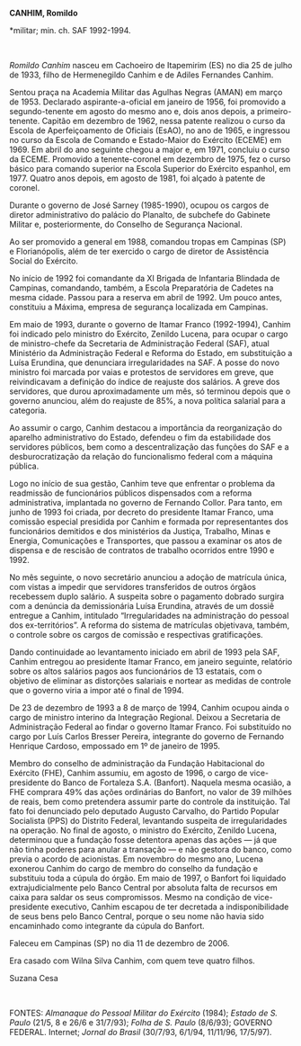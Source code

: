 **CANHIM, Romildo**

\*militar; min. ch. SAF 1992-1994.

 

*Romildo Canhim* nasceu em Cachoeiro de Itapemirim (ES) no dia 25 de
julho de 1933, filho de Hermenegildo Canhim e de Adiles Fernandes
Canhim.

Sentou praça na Academia Militar das Agulhas Negras (AMAN) em março de
1953. Declarado aspirante-a-oficial em janeiro de 1956, foi promovido a
segundo-tenente em agosto do mesmo ano e, dois anos depois, a
primeiro-tenente. Capitão em dezembro de 1962, nessa patente realizou o
curso da Escola de Aperfeiçoamento de Oficiais (EsAO), no ano de 1965, e
ingressou no curso da Escola de Comando e Estado-Maior do Exército
(ECEME) em 1969. Em abril do ano seguinte chegou a major e, em 1971,
concluiu o curso da ECEME. Promovido a tenente-coronel em dezembro de
1975, fez o curso básico para comando superior na Escola Superior do
Exército espanhol, em 1977. Quatro anos depois, em agosto de 1981, foi
alçado à patente de coronel.

Durante o governo de José Sarney (1985-1990), ocupou os cargos de
diretor administrativo do palácio do Planalto, de subchefe do Gabinete
Militar e, posteriormente, do Conselho de Segurança Nacional.

Ao ser promovido a general em 1988, comandou tropas em Campinas (SP) e
Florianópolis, além de ter exercido o cargo de diretor de Assistência
Social do Exército.

No início de 1992 foi comandante da XI Brigada de Infantaria Blindada de
Campinas, comandando, também, a Escola Preparatória de Cadetes na mesma
cidade. Passou para a reserva em abril de 1992. Um pouco antes,
constituiu a Máxima, empresa de segurança localizada em Campinas.

Em maio de 1993, durante o governo de Itamar Franco (1992-1994), Canhim
foi indicado pelo ministro do Exército, Zenildo Lucena, para ocupar o
cargo de ministro-chefe da Secretaria de Administração Federal (SAF),
atual Ministério da Administração Federal e Reforma do Estado, em
substituição a Luísa Erundina, que denunciara irregularidades na SAF. A
posse do novo ministro foi marcada por vaias e protestos de servidores
em greve, que reivindicavam a definição do índice de reajuste dos
salários. A greve dos servidores, que durou aproximadamente um mês, só
terminou depois que o governo anunciou, além do reajuste de 85%, a nova
política salarial para a categoria.

Ao assumir o cargo, Canhim destacou a importância da reorganização do
aparelho administrativo do Estado, defendeu o fim da estabilidade dos
servidores públicos, bem como a descentralização das funções do SAF e a
desburocratização da relação do funcionalismo federal com a máquina
pública.

Logo no início de sua gestão, Canhim teve que enfrentar o problema da
readmissão de funcionários públicos dispensados com a reforma
administrativa, implantada no governo de Fernando Collor. Para tanto, em
junho de 1993 foi criada, por decreto do presidente Itamar Franco, uma
comissão especial presidida por Canhim e formada por representantes dos
funcionários demitidos e dos ministérios da Justiça, Trabalho, Minas e
Energia, Comunicações e Transportes, que passou a examinar os atos de
dispensa e de rescisão de contratos de trabalho ocorridos entre 1990 e
1992.

No mês seguinte, o novo secretário anunciou a adoção de matrícula única,
com vistas a impedir que servidores transferidos de outros órgãos
recebessem duplo salário. A suspeita sobre o pagamento dobrado surgira
com a denúncia da demissionária Luísa Erundina, através de um dossiê
entregue a Canhim, intitulado “Irregularidades na administração do
pessoal dos ex-territórios”. A reforma do sistema de matrículas
objetivava, também, o controle sobre os cargos de comissão e respectivas
gratificações.

Dando continuidade ao levantamento iniciado em abril de 1993 pela SAF,
Canhim entregou ao presidente Itamar Franco, em janeiro seguinte,
relatório sobre os altos salários pagos aos funcionários de 13 estatais,
com o objetivo de eliminar as distorções salariais e nortear as medidas
de controle que o governo viria a impor até o final de 1994.

De 23 de dezembro de 1993 a 8 de março de 1994, Canhim ocupou ainda o
cargo de ministro interino da Integração Regional. Deixou a Secretaria
de Administração Federal ao findar o governo Itamar Franco. Foi
substituído no cargo por Luís Carlos Bresser Pereira, integrante do
governo de Fernando Henrique Cardoso, empossado em 1º de janeiro de
1995.

Membro do conselho de administração da Fundação Habitacional do Exército
(FHE), Canhim assumiu, em agosto de 1996, o cargo de vice-presidente do
Banco de Fortaleza S.A. (Banfort). Naquela mesma ocasião, a FHE comprara
49% das ações ordinárias do Banfort, no valor de 39 milhões de reais,
bem como pretendera assumir parte do controle da instituição. Tal fato
foi denunciado pelo deputado Augusto Carvalho, do Partido Popular
Socialista (PPS) do Distrito Federal, levantando suspeita de
irregularidades na operação. No final de agosto, o ministro do Exército,
Zenildo Lucena, determinou que a fundação fosse detentora apenas das
ações — já que não tinha poderes para anular a transação — e não gestora
do banco, como previa o acordo de acionistas. Em novembro do mesmo ano,
Lucena exonerou Canhim do cargo de membro do conselho da fundação e
substituiu toda a cúpula do órgão. Em maio de 1997, o Banfort foi
liquidado extrajudicialmente pelo Banco Central por absoluta falta de
recursos em caixa para saldar os seus compromissos. Mesmo na condição de
vice-presidente executivo, Canhim escapou de ter decretada a
indisponibilidade de seus bens pelo Banco Central, porque o seu nome não
havia sido encaminhado como integrante da cúpula do Banfort.

Faleceu em Campinas (SP) no dia 11 de dezembro de 2006.

Era casado com Wilna Silva Canhim, com quem teve quatro filhos.

Suzana Cesa

 

FONTES: *Almanaque do Pessoal Militar do Exército* (1984); *Estado de S.
Paulo* (21/5, 8 e 26/6 e 31/7/93); *Folha de S. Paulo* (8/6/93); GOVERNO
FEDERAL. Internet; *Jornal do Brasil* (30/7/93, 6/1/94, 11/11/96,
17/5/97)*.*

 
